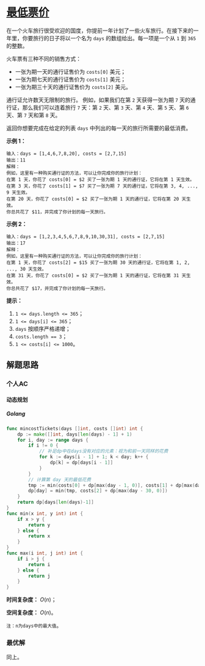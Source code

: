 # [最低票价](https://leetcode-cn.com/problems/minimum-cost-for-tickets/)

在一个火车旅行很受欢迎的国度，你提前一年计划了一些火车旅行。在接下来的一年里，你要旅行的日子将以一个名为 `days` 的数组给出。每一项是一个从 `1` 到 `365` 的整数。

火车票有三种不同的销售方式：

- 一张为期一天的通行证售价为 `costs[0]` 美元；
- 一张为期七天的通行证售价为 `costs[1]` 美元；
- 一张为期三十天的通行证售价为 `costs[2]` 美元。

通行证允许数天无限制的旅行。 例如，如果我们在第 `2` 天获得一张为期 `7` 天的通行证，那么我们可以连着旅行 `7` 天：第 `2` 天、第 `3` 天、第 `4` 天、第 `5` 天、第 `6` 天、第 `7` 天和第 `8` 天。

返回你想要完成在给定的列表 `days` 中列出的每一天的旅行所需要的最低消费。

**示例 1：**

```
输入：days = [1,4,6,7,8,20], costs = [2,7,15]
输出：11
解释： 
例如，这里有一种购买通行证的方法，可以让你完成你的旅行计划：
在第 1 天，你花了 costs[0] = $2 买了一张为期 1 天的通行证，它将在第 1 天生效。
在第 3 天，你花了 costs[1] = $7 买了一张为期 7 天的通行证，它将在第 3, 4, ..., 9 天生效。
在第 20 天，你花了 costs[0] = $2 买了一张为期 1 天的通行证，它将在第 20 天生效。
你总共花了 $11，并完成了你计划的每一天旅行。
```

**示例 2：**

```
输入：days = [1,2,3,4,5,6,7,8,9,10,30,31], costs = [2,7,15]
输出：17
解释：
例如，这里有一种购买通行证的方法，可以让你完成你的旅行计划： 
在第 1 天，你花了 costs[2] = $15 买了一张为期 30 天的通行证，它将在第 1, 2, ..., 30 天生效。
在第 31 天，你花了 costs[0] = $2 买了一张为期 1 天的通行证，它将在第 31 天生效。 
你总共花了 $17，并完成了你计划的每一天旅行。
```

**提示：**

1. `1 <= days.length <= 365`；
2. `1 <= days[i] <= 365`；
3. `days` 按顺序严格递增；
4. `costs.length == 3`；
5. `1 <= costs[i] <= 1000`。

## 解题思路

### 个人AC

#### 动态规划

##### Golang

```go
func mincostTickets(days []int, costs []int) int {
	dp := make([]int, days[len(days) - 1] + 1)
	for i, day := range days {
		if i != 0 {
            // 补足dp中在days没有对应的元素：视为和前一天同样的花费
			for k := days[i - 1] + 1; k < day; k++ {
				dp[k] = dp[days[i - 1]]
			}
		}
        // 计算第 day 天的最低花费
		tmp := min(costs[0] + dp[max(day - 1, 0)], costs[1] + dp[max(day - 7, 0)])
		dp[day] = min(tmp, costs[2] + dp[max(day - 30, 0)])
	}
	return dp[days[len(days)-1]]
}
func min(x int, y int) int {
	if x > y {
		return y
	} else {
		return x
	}
}
func max(i int, j int) int {
	if i > j {
		return i
	} else {
		return j
	}
}
```

**时间复杂度：** $O(n)$；

**空间复杂度：** $O(n)$。

`注：n为days中的最大值`。

### 最优解

同上。